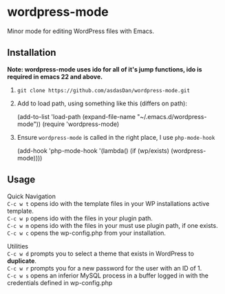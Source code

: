 wordpress-mode
====================

Minor mode for editing WordPress files with Emacs.


Installation    
----
**Note: wordpress-mode uses ido for all of it's jump functions, ido is required in emacs 22 and above.**    
     
1) `git clone https://github.com/asdasDan/wordpress-mode.git`    
2)  Add to load path, using something like this (differs on path):  
  
    (add-to-list 'load-path (expand-file-name "~/.emacs.d/wordpress-mode"))
    (require 'wordpress-mode)   

3) Ensure `wordpress-mode` is called in the right place, I use `php-mode-hook`

    (add-hook 'php-mode-hook '(lambda()
                                (if (wp/exists)
                                    (wordpress-mode))))
     
Usage     
----
Quick Navigation   
`C-c w t` opens ido with the template files in your WP installations active template.   
`C-c w p` opens ido with the files in your plugin path.   
`C-c w m` opens ido with the files in your must use plugin path, if one exists.   
`C-c w c` opens the wp-config.php from your installation.   
    
Utilities     
`C-c w d` prompts you to select a theme that exists in WordPress to **duplicate**.    
`C-c w r` prompts you for a new password for the user with an ID of 1.    
`C-c w s` opens an inferior MySQL process in a buffer logged in with the credentials defined in wp-config.php   